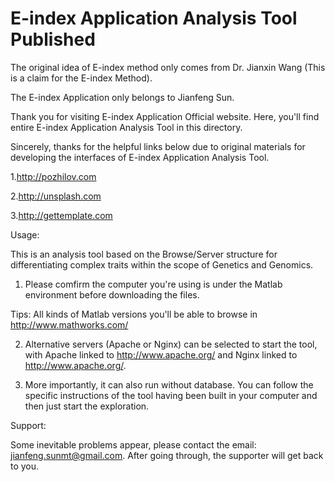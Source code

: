 # E-index Application Analysis Tool Published
The original idea of E-index method only comes from Dr. Jianxin Wang (This is a claim for the E-index Method). 

The E-index Application only belongs to Jianfeng Sun.

Thank you for visiting E-index Application Official website. Here, you'll find entire E-index Application Analysis Tool in this directory. 

Sincerely, thanks for the helpful links below due to original materials for developing the interfaces of E-index Application Analysis Tool.

1.http://pozhilov.com

2.http://unsplash.com

3.http://gettemplate.com


Usage:

This is an analysis tool based on the Browse/Server structure for differentiating complex traits within the scope of Genetics and Genomics.

1. Please comfirm the computer you're using is under the Matlab environment before downloading the files.

 Tips: All kinds of Matlab versions you'll be able to browse in http://www.mathworks.com/

2. Alternative servers (Apache or Nginx) can be selected to start the tool, with Apache linked to http://www.apache.org/ and Nginx linked to http://www.apache.org/.

3. More importantly, it can also run without database. You can follow the specific instructions of the tool having been built in your computer and then just start the exploration.

Support:

Some inevitable problems appear, please contact the email: jianfeng.sunmt@gmail.com. After going through, the supporter will get back to you.